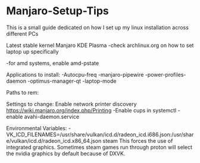 # Manjaro-Setup-Tips
This is a small guide dedicated on how I set up my linux installation across different PCs


Latest stable kernel
Manjaro KDE Plasma
-check archlinux.org on how to set laptop up specifically

-for amd systems, enable amd-pstate

Applications to install:
  -Autocpu-freq
  -manjaro-pipewire
  -power-profiles-daemon
  -optimus-manager-qt
  -laptop-mode
  
Paths to rem:
  
  
Settings to change:
  Enable network printer discovery https://wiki.manjaro.org/index.php/Printing
    -Enable cups in systemctl
    -enable avahi-daemon.service
  

Environmental Variables:
  -VK_ICD_FILENAMES=/usr/share/vulkan/icd.d/radeon_icd.i686.json:/usr/share/vulkan/icd.d/radeon_icd.x86_64.json steam
    This forces the use of integrated graphics. Sometimes steam games run through proton will select the nvidia graphics by default because of DXVK.
